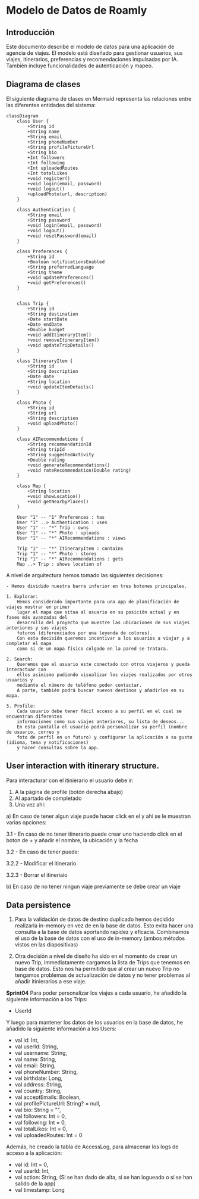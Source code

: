 # Modelo de Datos de Roamly  

## Introducción  
Este documento describe el modelo de datos para una aplicación de agencia de viajes. El modelo está diseñado para gestionar usuarios, sus viajes, itinerarios, preferencias y recomendaciones impulsadas por IA. También incluye funcionalidades de autenticación y mapeo. 

## Diagrama de clases 
El siguiente diagrama de clases en Mermaid representa las relaciones entre las diferentes entidades del sistema:

```mermaid  
classDiagram  
    class User {  
        +String id  
        +String name  
        +String email  
        +String phoneNumber
        +String profilePictureUrl
        +String bio
        +Int followers
        +Int following
        +Int uploadedRoutes
        +Int totalLikes
        +void register()  
        +void login(email, password)  
        +void logout()
        +uploadPhoto(url, description)  
    }  
    
    class Authentication {
        +String email
        +String password
        +void login(email, password)  
        +void logout()  
        +void resetPassword(email)  
    }
    
    class Preferences {  
        +String id  
        +Boolean notificationsEnabled  
        +String preferredLanguage  
        +String theme  
        +void updatePreferences()
        +void getPreferences() 
    }  
    
  
    class Trip {  
        +String id  
        +String destination  
        +Date startDate  
        +Date endDate  
        +Double budget  
        +void addItineraryItem()  
        +void removeItineraryItem()
        +void updateTripDetails()   
    }  
    
    class ItineraryItem {  
        +String id  
        +String description  
        +Date date  
        +String location  
        +void updateItemDetails()  
    }  
    
    class Photo {  
        +String id  
        +String url  
        +String description  
        +void uploadPhoto()  
    }  
    
    class AIRecommendations {  
        +String recommendationId  
        +String tripId  
        +String suggestedActivity  
        +Double rating  
        +void generateRecommendations()
        +void rateRecommendation(Double rating)  
    }  
    
    class Map {
        +String location
        +void showLocation()  
        +void getNearbyPlaces()  
    }  

    User "1" -- "1" Preferences : has  
    User "1" ..> Authentication : uses  
    User "1" -- "*" Trip : owns  
    User "1" -- "*" Photo : uploads  
    User "1" -- "*" AIRecommendations : views  

    Trip "1" -- "*" ItineraryItem : contains  
    Trip "1" -- "*" Photo : stores  
    Trip "1" -- "*" AIRecommendations : gets  
    Map ..> Trip : shows location of
```

A nivel de arquitectura hemos tomado las siguientes decisiones:

    - Hemos dividido nuestra barra inferior en tres botones principales.

    1. Explorar:
        Hemos considerado importante para una app de planificación de viajes mostrar en primer
        lugar el mapa que situa al usuario en su posición actual y en fases más avanzadas del 
        desarrollo del proyecto que muestre las ubicaciones de sus viajes anteriores y sus viajes
        futuros (diferenciados por una leyenda de colores).
        Con esta decisión queremos incentivar a los usuarios a viajar y a completar el mapa 
        como si de un mapa físico colgado en la pared se tratara.

    2. Search: 
        Queremos que el usuario este conectado con otros viajeros y pueda interactuar con 
        ellos asimismo pudiendo visualizar los viajes realizados por otros usuarios y
        mediante el número de teléfono poder contactar.
        A parte, también podrá buscar nuevos destinos y añadirlos en su mapa.

    3. Profile: 
        Cada usuario debe tener fácil acceso a su perfil en el cual se encuentran diferentes
        informaciones como sus viajes anteriores, su lista de deseos...
        En esta pantalla el usuario podrá personalizar su perfil (nombre de usuario, correo y 
        foto de perfil en un futuro) y configurar la aplicación a su gusto (idioma, tema y notificaciones) 
        y hacer consultas sobre la app.


## User interaction with itinerary structure.
Para interacturar con el itinierario el usuario debe ir:
1. A la pàgina de profile (botón derecha abajo)
2. Al apartado de completado
3. Una vez ahi:

a) En caso de tener algun viaje puede hacer click en el y ahi se le muestran varias opciones:

3.1 - En caso de no tener itinerario puede crear uno haciendo click en el boton de + y añadir el nombre, la ubicación y la fecha

3.2 - En caso de tener puede:
    
3.2.2 - Modificar el itinerario

3.2.3 - Borrar el itineriaio


b) En caso de no tener ningun viaje previamente se debe crear un viaje

## Data persistence

1. Para la validación de datos de destino duplicado hemos decidido realizarla in-memory
   en vez de en la base de datos. Esto evita hacer una consulta a la base de datos aportando rapidez y eficacia.
   Combinamos el uso de la base de datos con el uso de in-memory (ambos métodos vistos en las diapositivas)

2. Otra decisión a nivel de diseño ha sido en el momento de crear un nuevo Trip, immediatamente cargamos la lista de Trips
que tenemos en base de datos. Esto nos ha permitido que al crear un nuevo Trip no tengamos problemas de actualización de datos
y no tener problemas al añadir itinierarios a ese viaje.


**Sprint04**
Para poder personalizar los viajes a cada usuario, he añadido la siguiente información a los Trips:
- UserId

Y luego para mantener los datos de los usuarios en la base de datos, he añadido la siguiente información a los Users:
- val id: Int,
- val userId: String,
- val username: String,
- val name: String,
- val email: String,
- val phoneNumber: String,
- val birthdate: Long,
- val address: String,
- val country: String,
- val acceptEmails: Boolean,
- val profilePictureUrl: String? = null,
- val bio: String = "",
- val followers: Int = 0,
- val following: Int = 0,
- val totalLikes: Int = 0,
- val uploadedRoutes: Int = 0

Además, he creado la tabla de AccessLog, para almacenar los logs de acceso a la aplicación:
- val id: Int = 0,
- val userId: Int,
- val action: String, (Si se han dado de alta, si se han logueado o si se han salido de la app)
- val timestamp: Long